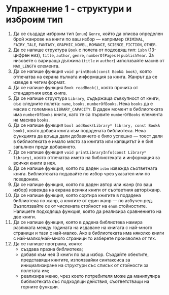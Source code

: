 # Упражнение 1 - структури и изброим тип

1.  Да се създаде изброим тип (`enum`) `Genre`, който да описва определен брой жанрове на книги по ваш избор — например `CRIMINAL`, `FAIRY_TALE`, `FANTASY`, `GRAPHIC_NOVEL`, `ROMANCE`, `SCIENCE_FICTION`, `OTHER`.
2.  Да се напише структура `Book` с полета от подходящ тип: `isbn` (13-цифрен низ), `title`, `author`, `genre`, `numberOfPages` и `publishYear`. За низовете с варираща дължина (`title` и `author`) използвайте масив от `MAX_LENGTH` елемента.
3.  Да се напише функция `void printBook(const Book& book)`, която отпечатва на екрана пълната информация за книга. Жанрът да се изведе в четим формат.
4.  Да се напише функция `Book readBook()`, която прочита от стандартния вход книга.
5.  Да се напише структура `Library`, съдържаща съвкупност от книги, със следните полета: `name`, `books`, `numberOfBooks`. Нека `books` да е масив с големина `LIBRARY_CAPACITY`. В даден момент в библиотеката има `numberOfBooks` книги, като те са първите `numberOfBooks` елемента на масива `books`.
6.  Да се напише функция `bool addBook(Library* library, const Book& book)`, която добавя книга към подадената библиотека. Нека функцията да връща дали добавянето е било успешно — тоест дали в библиотеката е имало място за книгата или капацитът ѝ е бил запълнен преди добавянето.
7.  Да се напише функция `void printLibraryInfo(const Library* library)`, която отпечатва името на библиотеката и информация за всички книги в нея.
8.  Да се напише функция, която по даден `isbn` извежда съответната книга. Библиотеката подавайте по избор чрез указател или по псевдоним.
9.  Да се напише функция, която по даден автор или жанр (по ваш избор) извежда на екрана всички книги от съответния автор/жанр.
10. Да се напише функция, която сортира книгите в подадена библиотека по жанр, а книгите от един жанр — по азбучен ред. Възползвайте се от числената стойност на `enum` стойностите. Напишете подходяща функция, която да реализира сравнението на две книги.
11. Да се напише функция, която в дадена библиотека намира разликата между годината на издаване на книгата с най-много страници и тази с най-малко. Ако в библиотеката има няколко книги с най-малко/най-много страници то изберете произволна от тях.
12. Да се напише програма, която:
    *  създава празна библиотека;
    *  добавя към нея 3 книги по ваш избор. Създайте обектите, представящи книгите, използвайки синтаксиса за инициализиране на структури със списък от стойности за полетата им;
    *  реализира меню, чрез което потребителя може да манипулира библиотеката със подходящи действия, съответстващи на горните функции.
